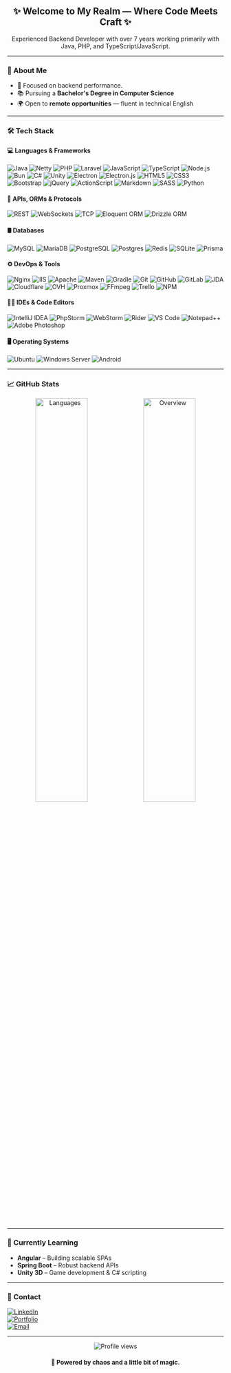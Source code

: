 <h2 align="center">✨ Welcome to My Realm — Where Code Meets Craft ✨</h2>

<p align="center">
  Experienced Backend Developer with over 7 years working primarily with Java, PHP, and TypeScript/JavaScript.
</p>

---

### 🧙 About Me

- 🎯 Focused on backend performance.
- 📚 Pursuing a **Bachelor's Degree in Computer Science**
- 🌍 Open to **remote opportunities** — fluent in technical English

---

### 🛠️ Tech Stack

#### 💻 Languages & Frameworks
![Java](https://img.shields.io/badge/Java-ED8B00?style=flat&logo=openjdk&logoColor=white)
![Netty](https://img.shields.io/badge/Netty-000000?style=flat)
![PHP](https://img.shields.io/badge/PHP-777BB4?style=flat&logo=php&logoColor=white)
![Laravel](https://img.shields.io/badge/Laravel-FF2D20?style=flat&logo=laravel&logoColor=white)
![JavaScript](https://img.shields.io/badge/JavaScript-F7DF1E?style=flat&logo=javascript&logoColor=black)
![TypeScript](https://img.shields.io/badge/TypeScript-007ACC?style=flat&logo=typescript&logoColor=white)
![Node.js](https://img.shields.io/badge/Node.js-339933?style=flat&logo=node.js&logoColor=white)
![Bun](https://img.shields.io/badge/Bun-FFCC33?style=flat&logo=bun&logoColor=black)
![C#](https://img.shields.io/badge/C%23-239120?style=flat&logo=c-sharp&logoColor=white)
![Unity](https://img.shields.io/badge/Unity-000000?style=flat&logo=unity&logoColor=white)
![Electron](https://img.shields.io/badge/Electron-47848F?style=flat&logo=electron&logoColor=white)
![Electron.js](https://img.shields.io/badge/Electron-191970?style=flat&logo=Electron&logoColor=white)
![HTML5](https://img.shields.io/badge/HTML5-E34F26?style=flat&logo=html5&logoColor=white)
![CSS3](https://img.shields.io/badge/CSS3-1572B6?style=flat&logo=css3&logoColor=white)
![Bootstrap](https://img.shields.io/badge/Bootstrap-7952B3?style=flat&logo=bootstrap&logoColor=white)
![jQuery](https://img.shields.io/badge/jQuery-0769AD?style=flat&logo=jquery&logoColor=white)
![ActionScript](https://img.shields.io/badge/ActionScript-FF0000?style=flat&logoColor=white)
![Markdown](https://img.shields.io/badge/Markdown-000000?style=flat&logo=markdown&logoColor=white)
![SASS](https://img.shields.io/badge/SASS-hotpink?style=flat&logo=SASS&logoColor=white)
![Python](https://img.shields.io/badge/Python-3670A0?style=flat&logo=python&logoColor=ffdd54)

#### 🔌 APIs, ORMs & Protocols
![REST](https://img.shields.io/badge/REST-FF6F61?style=flat)
![WebSockets](https://img.shields.io/badge/WebSockets-008080?style=flat)
![TCP](https://img.shields.io/badge/TCP-0052CC?style=flat)
![Eloquent ORM](https://img.shields.io/badge/Eloquent-FF2D20?style=flat)
![Drizzle ORM](https://img.shields.io/badge/Drizzle-0099FF?style=flat)

#### 🛢️ Databases
![MySQL](https://img.shields.io/badge/MySQL-4479A1?style=flat&logo=mysql&logoColor=white)
![MariaDB](https://img.shields.io/badge/MariaDB-003545?style=flat&logo=mariadb&logoColor=white)
![PostgreSQL](https://img.shields.io/badge/PostgreSQL-336791?style=flat&logo=postgresql&logoColor=white)
![Postgres](https://img.shields.io/badge/Postgres-316192?style=flat&logo=postgresql&logoColor=white)
![Redis](https://img.shields.io/badge/Redis-DC382D?style=flat&logo=redis&logoColor=white)
![SQLite](https://img.shields.io/badge/SQLite-07405e?style=flat&logo=sqlite&logoColor=white)
![Prisma](https://img.shields.io/badge/Prisma-3982CE?style=flat&logo=Prisma&logoColor=white)

#### ⚙️ DevOps & Tools
![Nginx](https://img.shields.io/badge/Nginx-009639?style=flat&logo=nginx&logoColor=white)
![IIS](https://img.shields.io/badge/IIS-0078D7?style=flat)
![Apache](https://img.shields.io/badge/Apache-D42029?style=flat&logo=apache&logoColor=white)
![Maven](https://img.shields.io/badge/Maven-C71A36?style=flat&logo=apachemaven&logoColor=white)
![Gradle](https://img.shields.io/badge/Gradle-02303A?style=flat&logo=gradle&logoColor=white)
![Git](https://img.shields.io/badge/Git-F05032?style=flat&logo=git&logoColor=white)
![GitHub](https://img.shields.io/badge/GitHub-181717?style=flat&logo=github&logoColor=white)
![GitLab](https://img.shields.io/badge/Gitlab-FCA121?style=flat&logo=gitlab&logoColor=white)
![JDA](https://img.shields.io/badge/JDA-7289DA?style=flat&logo=discord&logoColor=white)
![Cloudflare](https://img.shields.io/badge/Cloudflare-F38020?style=flat&logo=cloudflare&logoColor=white)
![OVH](https://img.shields.io/badge/OVH-123F6D?style=flat&logo=ovh&logoColor=123F6D)
![Proxmox](https://img.shields.io/badge/Proxmox-FA0A35?style=flat)
![FFmpeg](https://shields.io/badge/FFmpeg-171717.svg?logo=ffmpeg&style=flat&labelColor=171717&logoColor=5cb85c)
![Trello](https://img.shields.io/badge/Trello-026AA7?style=flat&logo=Trello&logoColor=white)
![NPM](https://img.shields.io/badge/NPM-CB3837?style=flat&logo=npm&logoColor=white)

#### 🧑‍💻 IDEs & Code Editors
![IntelliJ IDEA](https://img.shields.io/badge/IntelliJ%20IDEA-000000?style=flat&logo=intellijidea&logoColor=white)
![PhpStorm](https://img.shields.io/badge/PhpStorm-000000?style=flat&logo=phpstorm&logoColor=white)
![WebStorm](https://img.shields.io/badge/WebStorm-000000?style=flat&logo=webstorm&logoColor=white)
![Rider](https://img.shields.io/badge/Rider-000000?style=flat&logo=rider&logoColor=white)
![VS Code](https://img.shields.io/badge/VS%20Code-007ACC?style=flat&logo=visualstudiocode&logoColor=white)
![Notepad++](https://img.shields.io/badge/Notepad%2B%2B-009879?style=flat&logo=notepadplusplus&logoColor=white)
![Adobe Photoshop](https://img.shields.io/badge/Adobe%20Photoshop-31A8FF?style=flat&logo=adobe%20photoshop&logoColor=white)

#### 🖥 Operating Systems
![Ubuntu](https://img.shields.io/badge/Ubuntu-E95420?style=flat&logo=ubuntu&logoColor=white)
![Windows Server](https://img.shields.io/badge/Windows-0078D6?style=flat&logo=microsoft-windows&logoColor=white)
![Android](https://img.shields.io/badge/Android-3DDC84?style=flat&logo=android&logoColor=white)

---

### 📈 GitHub Stats

<p align="center">
  <img src="https://raw.githubusercontent.com/anthony-hyo/github-stats-transparent/refs/heads/output/generated/languages.svg" width="49%" alt="Languages" />
  <img src="https://raw.githubusercontent.com/anthony-hyo/github-stats-transparent/refs/heads/output/generated/overview.svg" width="49%" alt="Overview" />
</p>

---

### 🧠 Currently Learning

- **Angular** – Building scalable SPAs  
- **Spring Boot** – Robust backend APIs  
- **Unity 3D** – Game development & C# scripting

---

### 🔗 Contact

[![LinkedIn](https://img.shields.io/badge/-LinkedIn-df2002?style=flat&logo=linkedin)](https://www.linkedin.com/in/anthony-hyo/)  
[![Portfolio](https://img.shields.io/badge/Portfolio-anthhyo.dev-df2002?style=flat&logo=googlechrome)](https://anthhyo.dev)  
[![Email](https://img.shields.io/badge/Email-contact@anthhyo.dev-df2002?style=flat&logo=gmail)](mailto:contact@anthhyo.dev)

---

<p align="center">
  <img src="https://komarev.com/ghpvc/?username=anthony-hyo&label=Visitors&color=df2002&style=flat" alt="Profile views" />
</p>

<h4 align="center">
  💙 Powered by chaos and a little bit of magic.
</h4>
